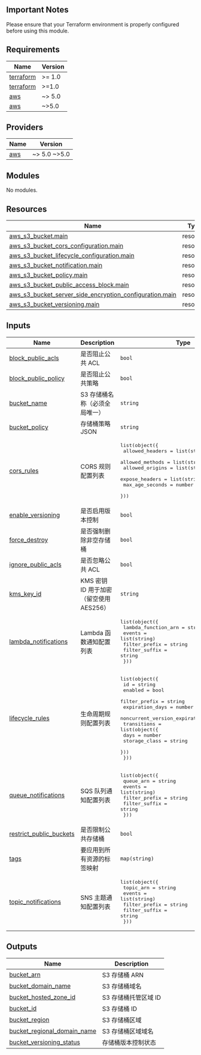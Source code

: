 <!-- BEGIN_TF_DOCS -->


## Important Notes

Please ensure that your Terraform environment is properly configured before using this module.

## Requirements

| Name | Version |
|------|---------|
| <a name="requirement_terraform"></a> [terraform](#requirement\_terraform) | >= 1.0 |
| <a name="requirement_terraform"></a> [terraform](#requirement\_terraform) | >=1.0 |
| <a name="requirement_aws"></a> [aws](#requirement\_aws) | ~> 5.0 |
| <a name="requirement_aws"></a> [aws](#requirement\_aws) | ~>5.0 |

## Providers

| Name | Version |
|------|---------|
| <a name="provider_aws"></a> [aws](#provider\_aws) | ~> 5.0 ~>5.0 |

## Modules

No modules.

## Resources

| Name | Type |
|------|------|
| [aws_s3_bucket.main](https://registry.terraform.io/providers/hashicorp/aws/latest/docs/resources/s3_bucket) | resource |
| [aws_s3_bucket_cors_configuration.main](https://registry.terraform.io/providers/hashicorp/aws/latest/docs/resources/s3_bucket_cors_configuration) | resource |
| [aws_s3_bucket_lifecycle_configuration.main](https://registry.terraform.io/providers/hashicorp/aws/latest/docs/resources/s3_bucket_lifecycle_configuration) | resource |
| [aws_s3_bucket_notification.main](https://registry.terraform.io/providers/hashicorp/aws/latest/docs/resources/s3_bucket_notification) | resource |
| [aws_s3_bucket_policy.main](https://registry.terraform.io/providers/hashicorp/aws/latest/docs/resources/s3_bucket_policy) | resource |
| [aws_s3_bucket_public_access_block.main](https://registry.terraform.io/providers/hashicorp/aws/latest/docs/resources/s3_bucket_public_access_block) | resource |
| [aws_s3_bucket_server_side_encryption_configuration.main](https://registry.terraform.io/providers/hashicorp/aws/latest/docs/resources/s3_bucket_server_side_encryption_configuration) | resource |
| [aws_s3_bucket_versioning.main](https://registry.terraform.io/providers/hashicorp/aws/latest/docs/resources/s3_bucket_versioning) | resource |

## Inputs

| Name | Description | Type | Default | Required |
|------|-------------|------|---------|:--------:|
| <a name="input_block_public_acls"></a> [block\_public\_acls](#input\_block\_public\_acls) | 是否阻止公共 ACL | `bool` | `true` | no |
| <a name="input_block_public_policy"></a> [block\_public\_policy](#input\_block\_public\_policy) | 是否阻止公共策略 | `bool` | `true` | no |
| <a name="input_bucket_name"></a> [bucket\_name](#input\_bucket\_name) | S3 存储桶名称（必须全局唯一） | `string` | n/a | yes |
| <a name="input_bucket_policy"></a> [bucket\_policy](#input\_bucket\_policy) | 存储桶策略 JSON | `string` | `""` | no |
| <a name="input_cors_rules"></a> [cors\_rules](#input\_cors\_rules) | CORS 规则配置列表 | <pre>list(object({<br/>    allowed_headers = list(string)<br/>    allowed_methods = list(string)<br/>    allowed_origins = list(string)<br/>    expose_headers  = list(string)<br/>    max_age_seconds = number<br/>  }))</pre> | `[]` | no |
| <a name="input_enable_versioning"></a> [enable\_versioning](#input\_enable\_versioning) | 是否启用版本控制 | `bool` | `true` | no |
| <a name="input_force_destroy"></a> [force\_destroy](#input\_force\_destroy) | 是否强制删除非空存储桶 | `bool` | `false` | no |
| <a name="input_ignore_public_acls"></a> [ignore\_public\_acls](#input\_ignore\_public\_acls) | 是否忽略公共 ACL | `bool` | `true` | no |
| <a name="input_kms_key_id"></a> [kms\_key\_id](#input\_kms\_key\_id) | KMS 密钥 ID 用于加密（留空使用 AES256） | `string` | `""` | no |
| <a name="input_lambda_notifications"></a> [lambda\_notifications](#input\_lambda\_notifications) | Lambda 函数通知配置列表 | <pre>list(object({<br/>    lambda_function_arn = string<br/>    events              = list(string)<br/>    filter_prefix       = string<br/>    filter_suffix       = string<br/>  }))</pre> | `[]` | no |
| <a name="input_lifecycle_rules"></a> [lifecycle\_rules](#input\_lifecycle\_rules) | 生命周期规则配置列表 | <pre>list(object({<br/>    id                                   = string<br/>    enabled                              = bool<br/>    filter_prefix                        = string<br/>    expiration_days                      = number<br/>    noncurrent_version_expiration_days   = number<br/>    transitions = list(object({<br/>      days          = number<br/>      storage_class = string<br/>    }))<br/>  }))</pre> | `[]` | no |
| <a name="input_queue_notifications"></a> [queue\_notifications](#input\_queue\_notifications) | SQS 队列通知配置列表 | <pre>list(object({<br/>    queue_arn     = string<br/>    events        = list(string)<br/>    filter_prefix = string<br/>    filter_suffix = string<br/>  }))</pre> | `[]` | no |
| <a name="input_restrict_public_buckets"></a> [restrict\_public\_buckets](#input\_restrict\_public\_buckets) | 是否限制公共存储桶 | `bool` | `true` | no |
| <a name="input_tags"></a> [tags](#input\_tags) | 要应用到所有资源的标签映射 | `map(string)` | `{}` | no |
| <a name="input_topic_notifications"></a> [topic\_notifications](#input\_topic\_notifications) | SNS 主题通知配置列表 | <pre>list(object({<br/>    topic_arn     = string<br/>    events        = list(string)<br/>    filter_prefix = string<br/>    filter_suffix = string<br/>  }))</pre> | `[]` | no |

## Outputs

| Name | Description |
|------|-------------|
| <a name="output_bucket_arn"></a> [bucket\_arn](#output\_bucket\_arn) | S3 存储桶 ARN |
| <a name="output_bucket_domain_name"></a> [bucket\_domain\_name](#output\_bucket\_domain\_name) | S3 存储桶域名 |
| <a name="output_bucket_hosted_zone_id"></a> [bucket\_hosted\_zone\_id](#output\_bucket\_hosted\_zone\_id) | S3 存储桶托管区域 ID |
| <a name="output_bucket_id"></a> [bucket\_id](#output\_bucket\_id) | S3 存储桶 ID |
| <a name="output_bucket_region"></a> [bucket\_region](#output\_bucket\_region) | S3 存储桶区域 |
| <a name="output_bucket_regional_domain_name"></a> [bucket\_regional\_domain\_name](#output\_bucket\_regional\_domain\_name) | S3 存储桶区域域名 |
| <a name="output_bucket_versioning_status"></a> [bucket\_versioning\_status](#output\_bucket\_versioning\_status) | 存储桶版本控制状态 |
<!-- END_TF_DOCS -->
